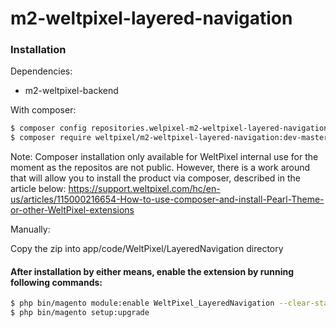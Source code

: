 # m2-weltpixel-layered-navigation

### Installation

Dependencies:
 - m2-weltpixel-backend



With composer:

```sh
$ composer config repositories.welpixel-m2-weltpixel-layered-navigation git git@github.com:rusdragos/m2-weltpixel-layered-navigation.git
$ composer require weltpixel/m2-weltpixel-layered-navigation:dev-master
```
Note: Composer installation only available for WeltPixel internal use for the moment as the repositos are not public. However, there is a work around that will allow you to install the product via composer, described in the article below: https://support.weltpixel.com/hc/en-us/articles/115000216654-How-to-use-composer-and-install-Pearl-Theme-or-other-WeltPixel-extensions

Manually:

Copy the zip into app/code/WeltPixel/LayeredNavigation directory


#### After installation by either means, enable the extension by running following commands:

```sh
$ php bin/magento module:enable WeltPixel_LayeredNavigation --clear-static-content
$ php bin/magento setup:upgrade
```

